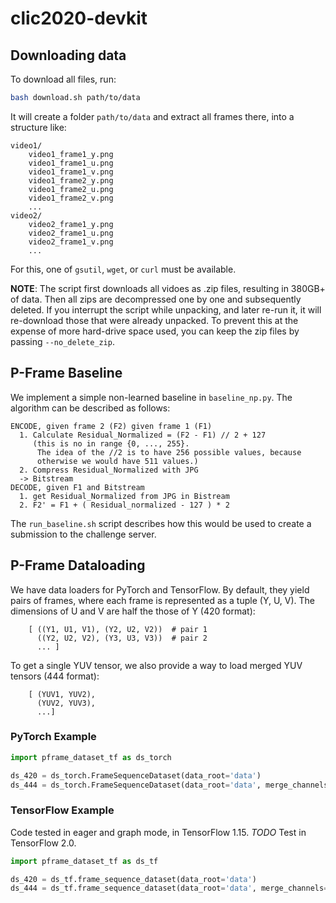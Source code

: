 # clic2020-devkit

## Downloading data

To download all files, run:

```bash
bash download.sh path/to/data
```

It will create a folder `path/to/data` and extract all frames there, into a structure like:

```
video1/
    video1_frame1_y.png
    video1_frame1_u.png
    video1_frame1_v.png
    video1_frame2_y.png
    video1_frame2_u.png
    video1_frame2_v.png
    ...
video2/
    video2_frame1_y.png
    video2_frame1_u.png
    video2_frame1_v.png
    ...
```

For this, one of `gsutil`, `wget`, or `curl` must be available.

**NOTE**: The script first downloads all vidoes as .zip files, resulting in 380GB+ of data.
Then all zips are decompressed one by one and subsequently deleted. If you interrupt the script
while unpacking, and later re-run it, it will re-download those that were already unpacked. 
To prevent this at the expense of more hard-drive space used, you can keep the zip files by passing `--no_delete_zip`.

## P-Frame Baseline

We implement a simple non-learned baseline in `baseline_np.py`. The algorithm can be described as follows:

```
ENCODE, given frame 2 (F2) given frame 1 (F1)
  1. Calculate Residual_Normalized = (F2 - F1) // 2 + 127
     (this is no in range {0, ..., 255}.
      The idea of the //2 is to have 256 possible values, because
      otherwise we would have 511 values.)
  2. Compress Residual_Normalized with JPG
  -> Bitstream
DECODE, given F1 and Bitstream
  1. get Residual_Normalized from JPG in Bistream
  2. F2' = F1 + ( Residual_normalized - 127 ) * 2
```

The `run_baseline.sh` script describes how this would be used to create a submission to the challenge server.

## P-Frame Dataloading


We have data loaders for PyTorch and TensorFlow. By default, they yield pairs of frames, where each frame is represented 
as a tuple (Y, U, V). The dimensions of U and V are half the those of Y (420 format):

```
    [ ((Y1, U1, V1), (Y2, U2, V2))  # pair 1
      ((Y2, U2, V2), (Y3, U3, V3))  # pair 2
      ... ]
```

To get a single YUV tensor, we also provide a way to load merged YUV tensors (444 format):

```
    [ (YUV1, YUV2),
      (YUV2, YUV3),
      ...]
```

### PyTorch Example

```python
import pframe_dataset_tf as ds_torch

ds_420 = ds_torch.FrameSequenceDataset(data_root='data')
ds_444 = ds_torch.FrameSequenceDataset(data_root='data', merge_channels=True)
```

### TensorFlow Example

Code tested in eager and graph mode, in TensorFlow 1.15. _TODO_ Test in TensorFlow 2.0.

```python 
import pframe_dataset_tf as ds_tf

ds_420 = ds_tf.frame_sequence_dataset(data_root='data')
ds_444 = ds_tf.frame_sequence_dataset(data_root='data', merge_channels=True)
```


